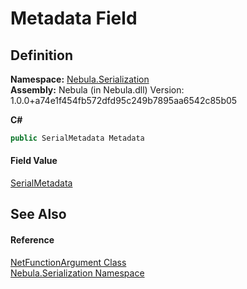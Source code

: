 # Metadata Field




## Definition
**Namespace:** <a href="N_Nebula_Serialization">Nebula.Serialization</a>  
**Assembly:** Nebula (in Nebula.dll) Version: 1.0.0+a74e1f454fb572dfd95c249b7895aa6542c85b05

**C#**
``` C#
public SerialMetadata Metadata
```



#### Field Value
<a href="T_Nebula_Serialization_SerialMetadata">SerialMetadata</a>

## See Also


#### Reference
<a href="T_Nebula_Serialization_NetFunctionArgument">NetFunctionArgument Class</a>  
<a href="N_Nebula_Serialization">Nebula.Serialization Namespace</a>  
